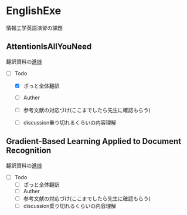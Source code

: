 # EnglishExe
情報工学英語演習の課題

## AttentionIsAllYouNeed
翻訳資料の[進捗](https://github.com/Nisk1G/EnglishExe/blob/main/Transformer/out/Transformer.pdf)

- [ ] Todo
    - [x] ざっと全体翻訳
    - [ ] Auther
    - [ ] 参考文献の対応づけ(ここまでしたら先生に確認もらう)
    - [ ] discussion乗り切れるくらいの内容理解


## Gradient-Based Learning Applied to Document Recognition
翻訳資料の[進捗](https://github.com/Nisk1G/EnglishExe/blob/main/CNN/out/cnn.pdf)  

- [ ] Todo
    - [ ] ざっと全体翻訳
    - [ ] Auther
    - [ ] 参考文献の対応づけ(ここまでしたら先生に確認もらう)
    - [ ] discussion乗り切れるくらいの内容理解
